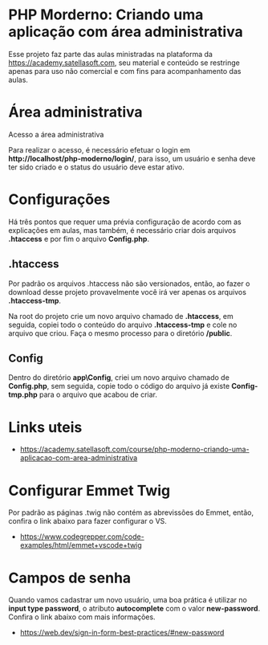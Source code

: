 # PHP Morderno: Criando uma aplicação com área administrativa

Esse projeto faz parte das aulas ministradas na plataforma da https://academy.satellasoft.com, seu material e conteúdo se restringe apenas para uso não comercial e com fins para acompanhamento das aulas.


# Área administrativa

Acesso a área administrativa

Para realizar o acesso, é necessário efetuar o login em **http://localhost/php-moderno/login/**, para isso, um usuário e senha deve ter sido criado e o status do usuário deve estar ativo.

# Configurações

Há três pontos que requer uma prévia configuração de acordo com as explicações em aulas, mas também, é necessário criar dois arquivos **.htaccess** e por fim o arquivo **Config.php**. 
## .htaccess

Por padrão os arquivos .htaccess não são versionados, então, ao fazer o download desse projeto provavelmente você irá ver apenas os arquivos **.htaccess-tmp**.

Na root do projeto crie um novo arquivo chamado de **.htaccess**, em seguida, copiei todo o conteúdo do arquivo **.htaccess-tmp** e cole no arquivo que criou. Faça o mesmo processo para o diretório **/public**.

## Config

Dentro do diretório **app\Config**, criei um novo arquivo chamado de **Config.php**, sem seguida, copie todo o código do arquivo já existe **Config-tmp.php** para o arquivo que acabou de criar.

# Links uteis

- https://academy.satellasoft.com/course/php-moderno-criando-uma-aplicacao-com-area-administrativa


# Configurar Emmet Twig

Por padrão as páginas .twig não contém as abrevissões do Emmet, então, confira o link abaixo para fazer configurar o VS.

- https://www.codegrepper.com/code-examples/html/emmet+vscode+twig


# Campos de senha

Quando vamos cadastrar um novo usuário, uma boa prática é utilizar no **input type password**, o atributo **autocomplete** com o valor **new-password**. Confira o link abaixo com mais informações.

- https://web.dev/sign-in-form-best-practices/#new-password